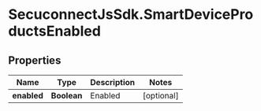 # SecuconnectJsSdk.SmartDeviceProductsEnabled

## Properties
Name | Type | Description | Notes
------------ | ------------- | ------------- | -------------
**enabled** | **Boolean** | Enabled | [optional] 



